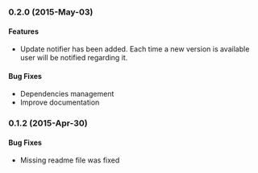 <a name="0.2.0"></a>
### 0.2.0 (2015-May-03)

#### Features

* Update notifier has been added. Each time a new version is available user will be notified regarding it.

#### Bug Fixes

* Dependencies management
* Improve documentation


<a name="0.1.2"></a>
### 0.1.2 (2015-Apr-30)

#### Bug Fixes

* Missing readme file was fixed
